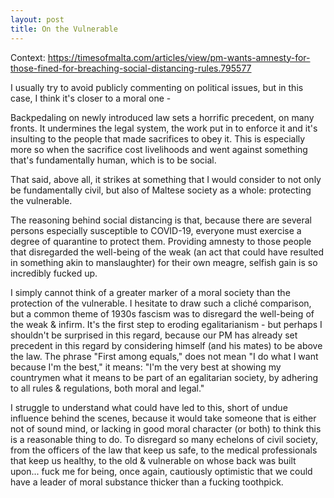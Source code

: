 ```yaml
---
layout: post
title: On the Vulnerable
---
```


Context: https://timesofmalta.com/articles/view/pm-wants-amnesty-for-those-fined-for-breaching-social-distancing-rules.795577


I usually try to avoid publicly commenting on political issues, but in this case, I think it's closer to a moral one -

Backpedaling on newly introduced law sets a horrific precedent, on many fronts. It undermines the legal system, the work put in to enforce it and it's insulting to the people that made sacrifices to obey it. This is especially more so when the sacrifice cost livelihoods and went against something that's fundamentally human, which is to be social.

That said, above all, it strikes at something that I would consider to not only be fundamentally civil, but also of Maltese society as a whole: protecting the vulnerable. 

The reasoning behind social distancing is that, because there are several persons especially susceptible to COVID-19, everyone must exercise a degree of quarantine to protect them. Providing amnesty to those people that disregarded the well-being of the weak (an act that could have resulted in something akin to manslaughter) for their own meagre, selfish gain is so incredibly fucked up.

I simply cannot think of a greater marker of a moral society than the protection of the vulnerable. I hesitate to draw such a cliché comparison, but a common theme of 1930s fascism was to disregard the well-being of the weak & infirm. It's the first step to eroding egalitarianism - but perhaps I shouldn't be surprised in this regard, because our PM has already set precedent in this regard by considering himself (and his mates) to be above the law. The phrase "First among equals," does not mean "I do what I want because I'm the best," it means: "I'm the very best at showing my countrymen what it means to be part of an egalitarian society, by adhering to all rules & regulations, both moral and legal."

I struggle to understand what could have led to this, short of undue influence behind the scenes, because it would take someone that is either not of sound mind, or lacking in good moral character (or both) to think this is a reasonable thing to do. To disregard so many echelons of civil society, from the officers of the law that keep us safe, to the medical professionals that keep us healthy, to the old & vulnerable on whose back was built upon... fuck me for being, once again, cautiously optimistic that we could have a leader of moral substance thicker than a fucking toothpick.